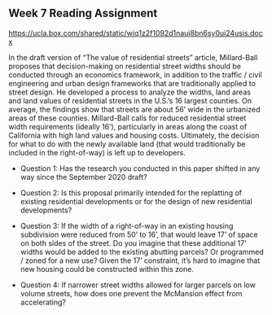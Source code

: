 ## Week 7 Reading Assignment

https://ucla.box.com/shared/static/wiq1z2f1092d1nauj8bn6sy0ui24usjs.docx

In the draft version of “The value of residential streets” article, Millard-Ball proposes that decision-making on residential street widths should be conducted through an economics framework, in addition to the traffic / civil engineering and urban design frameworks that are traditionally applied to street design. He developed a process to analyze the widths, land areas and land values of residential streets in the U.S.’s 16 largest counties. On average, the findings show that streets are about 56’ wide in the urbanized areas of these counties. Millard-Ball calls for reduced residential street width requirements (ideally 16’), particularly in areas along the coast of California with high land values and housing costs. Ultimately, the decision for what to do with the newly available land (that would traditionally be included in the right-of-way) is left up to developers.  

- Question 1: Has the research you conducted in this paper shifted in any way since the September 2020 draft? 

- Question 2: Is this proposal primarily intended for the replatting of existing residential developments or for the design of new residential developments? 

- Question 3: If the width of a right-of-way in an existing housing subdivision were reduced from 50’ to 16’, that would leave 17’ of space on both sides of the street. Do you imagine that these additional 17’ widths would be added to the existing abutting parcels? Or programmed / zoned for a new use? Given the 17’ constraint, it’s hard to imagine that new housing could be constructed within this zone. 

- Question 4: If narrower street widths allowed for larger parcels on low volume streets, how does one prevent the McMansion effect from accelerating? 
